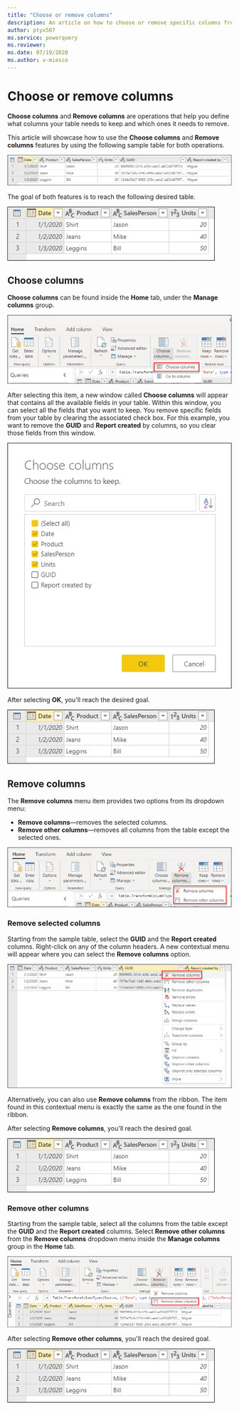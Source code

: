 ```yaml
---
title: "Choose or remove columns"
description: An article on how to choose or remove specific columns from a table. 
author: ptyx507
ms.service: powerquery
ms.reviewer: 
ms.date: 07/19/2020
ms.author: v-miesco
---
```


# Choose or remove columns

**Choose columns** and **Remove columns** are operations that help you define what columns your table needs to keep and which ones it needs to remove.

This article will showcase how to use the **Choose columns** and **Remove columns** features by using the following sample table for both operations.

![Sample table](images/me-choose-remove-columns-sample-table.png)

The goal of both features is to reach the following desired table.

![Final table](images/me-choose-remove-columns-sample-final-table.png)

## Choose columns

**Choose columns** can be found inside the **Home** tab, under the **Manage columns** group.

![Choose columns item in the menu](images/me-choose-remove-columns-choose-columns-icon.png)

After selecting this item, a new window called **Choose columns** will appear that contains all the available fields in your table. Within this window, you can select all the fields that you want to keep. You remove specific fields from your table by clearing the associated check box. For this example, you want to remove the **GUID** and **Report created** by columns, so you clear those fields from this window.

![Choose columns window](images/me-choose-remove-columns-choose-columns-window.png)

After selecting **OK**, you'll reach the desired goal.

![Final table](images/me-choose-remove-columns-sample-final-table.png)

## Remove columns

The **Remove columns** menu item provides two options from its dropdown menu:
* **Remove columns**&mdash;removes the selected columns.
* **Remove other columns**&mdash;removes all columns from the table except the selected ones.

![Remove columns options](images/me-choose-remove-columns-remove-columns-icon.png)

### Remove selected columns

Starting from the sample table, select the **GUID** and the **Report created** columns. Right-click on any of the column headers. A new contextual menu will appear where you can select the **Remove columns** option.

![Table Column Right click contextual menu](images/me-choose-remove-columns-remove-columns-right-click.png)

Alternatively, you can also use **Remove columns** from the ribbon. The item found in this contextual menu is exactly the same as the one found in the ribbon.

After selecting **Remove columns**, you'll reach the desired goal.

![Final table](images/me-choose-remove-columns-sample-final-table.png)

### Remove other columns

Starting from the sample table, select all the columns from the table except the **GUID** and the **Report created** columns. Select **Remove other columns** from the **Remove columns** dropdown menu inside the **Manage columns** group in the **Home** tab.

![Remove other columns button](images/me-choose-remove-columns-remove-other-columns-icon.png)

After selecting **Remove other columns**, you'll reach the desired goal.

![Final table](images/me-choose-remove-columns-sample-final-table.png)
